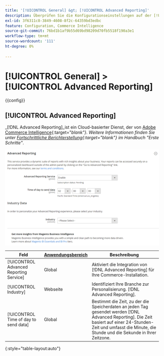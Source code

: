 ```yaml
---
title: '[!UICONTROL General] &gt; [!UICONTROL Advanced Reporting]'
description: Überprüfen Sie die Konfigurationseinstellungen auf der [!UICONTROL General] &gt; [!UICONTROL Advanced Reporting] Seite des Commerce-Administrators.
exl-id: 3f6311c8-3849-4608-8f2c-64359bd3edbc
feature: Configuration, Commerce Intelligence
source-git-commit: 76bd1b1af9b55d69bd98209d70fb5518f190a3e1
workflow-type: tm+mt
source-wordcount: '111'
ht-degree: 0%

---
```


# [!UICONTROL General] > [!UICONTROL Advanced Reporting]

{{config}}

## [!UICONTROL Advanced Reporting]

_[!DNL Advanced Reporting]_ist ein Cloud-basierter Dienst, der von [Adobe Commerce Intelligence][1]{:target=&quot;_blank&quot;}. Weitere Informationen finden Sie unter [Fortschrittliche Berichterstellung][2]{:target=&quot;_blank&quot;} im_ Handbuch &quot;Erste Schritte&quot;_.

![Fortschrittliche Berichterstellung](./assets/advanced-reporting.png)<!-- zoom -->

<!-- [Advanced Reporting](https://docs.magento.com/user-guide/reports/advanced-reporting.html) -->

| Feld | [Anwendungsbereich](../../getting-started/websites-stores-views.md#scope-settings) | Beschreibung |
|--- |--- |--- |
| [!UICONTROL Advanced Reporting Service] | Global | Aktiviert die Integration von [!DNL Advanced Reporting] für Ihre Commerce-Installation. |
| [!UICONTROL Industry] | Webseite | Identifiziert Ihre Branche zur Personalisierung. [!DNL Advanced Reporting]. |
| [!UICONTROL Time of day to send data] | Global | Bestimmt die Zeit, zu der die Speicherdaten an jeden Tag gesendet werden [!DNL Advanced Reporting]. Die Zeit basiert auf einer 24-Stunden-Zeit und umfasst die Minute, die Stunde und die Sekunde in Ihrer Zeitzone. |

{:style=&quot;table-layout:auto&quot;}

[1]: https://experienceleague.adobe.com/docs/commerce-business-intelligence/mbi/getting-started.html
[2]: https://experienceleague.adobe.com/docs/commerce-admin/start/reporting/business-intelligence.html#advanced-reporting
